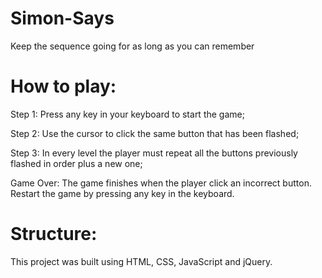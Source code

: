 # Simon-Says
Keep the sequence going for as long as you can remember

# How to play:

Step 1: Press any key in your keyboard to start the game;

Step 2: Use the cursor to click the same button that has been flashed;

Step 3: In every level the player must repeat all the buttons previously flashed in order plus a new one;

Game Over: The game finishes when the player click an incorrect button. Restart the game by pressing any key in the keyboard.

# Structure:

This project was built using HTML, CSS, JavaScript and jQuery.
